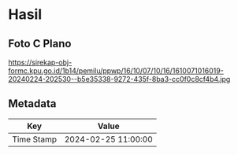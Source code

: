 # Hasil

## Foto C Plano

https://sirekap-obj-formc.kpu.go.id/1b14/pemilu/ppwp/16/10/07/10/16/1610071016019-20240224-202530--b5e35338-9272-435f-8ba3-cc0f0c8cf4b4.jpg


## Metadata

| Key        | Value               |
| ---------- | ------------------- |
| Time Stamp | 2024-02-25 11:00:00 |




